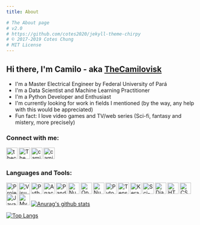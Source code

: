 ```yaml
---
title: About

# The About page
# v2.0
# https://github.com/cotes2020/jekyll-theme-chirpy
# © 2017-2019 Cotes Chung
# MIT License
---
```


## Hi there, I'm Camilo - aka [TheCamilovisk][website]
- I'm a Master Electrical Engineer by Federal University of Pará
- I'm a Data Scientist and Machine Learning Practitioner
- I'm a Python Developer and Enthusiast
- I'm currently looking for work in fields I mentioned (by the way, any help with this would be appreciated)
- Fun fact: I love video games and TV/web series (Sci-fi, fantasy and mistery, more precisely)

### Connect with me:
[<img align="left" height="30px" src="https://raw.githubusercontent.com/TheCamilovisk/TheCamilovisk/master/icons/social/globe.png" alt="thecamilovisk.github.io/" />][website]
[<img align="left" height="30px" src="https://raw.githubusercontent.com/TheCamilovisk/TheCamilovisk/master/icons/social/github.png" alt="TheCamilovisk | Github" />][github]
[<img align="left" height="30px" src="https://raw.githubusercontent.com/TheCamilovisk/TheCamilovisk/master/icons/social/linkedin.png" alt="camilo-assis-a9712669 | LinkedIn" />][linkedin]
[<img align="left" height="30px" src="https://raw.githubusercontent.com/TheCamilovisk/TheCamilovisk/master/icons/social/twitter.png" alt="camilolgon | Twitter" />][twitter]

<br />
<br />

### Languages and Tools:
[<img align="left" height="30px" src="https://raw.githubusercontent.com/TheCamilovisk/TheCamilovisk/master/icons/tools/jupyter.png" alt="Project Jupyter" />](https://jupyter.org/)
[<img align="left" height="30px" src="https://raw.githubusercontent.com/TheCamilovisk/TheCamilovisk/master/icons/tools/vscode.png" alt="Visual Studio Code" />](https://code.visualstudio.com/)
[<img align="left" height="30px" src="https://raw.githubusercontent.com/TheCamilovisk/TheCamilovisk/master/icons/languages/python.png" alt="Python Language" />](https://www.python.org/)
[<img align="left" height="30px" src="https://raw.githubusercontent.com/TheCamilovisk/TheCamilovisk/master/icons/tools/anaconda.png" alt="Anaconda package" />](https://www.anaconda.com/)
[<img align="left" height="30px" src="https://raw.githubusercontent.com/TheCamilovisk/TheCamilovisk/master/icons/tools/pandas.png" alt="Pandas library" />](https://pandas.pydata.org/)
[<img align="left" height="30px" src="https://raw.githubusercontent.com/TheCamilovisk/TheCamilovisk/master/icons/tools/numpy.png" alt="Numpy library" />](https://numpy.org/)
[<img align="left" height="30px" src="https://raw.githubusercontent.com/TheCamilovisk/TheCamilovisk/master/icons/tools/opencv.png" alt="OpenCV library" />](https://opencv.org/)
[<img align="left" height="30px" src="https://raw.githubusercontent.com/TheCamilovisk/TheCamilovisk/master/icons/tools/sklearn.png" alt="Numpy library" />](https://scikit-learn.org/)
[<img align="left" height="30px" src="https://raw.githubusercontent.com/TheCamilovisk/TheCamilovisk/master/icons/tools/pytorch.png" alt="Pytorch library" />](https://pytorch.org/)
[<img align="left" height="30px" src="https://raw.githubusercontent.com/TheCamilovisk/TheCamilovisk/master/icons/tools/tensorflow.png" alt="Tensorflow library" />](https://www.tensorflow.org/?hl=pt-br)
[<img align="left" height="30px" src="https://raw.githubusercontent.com/TheCamilovisk/TheCamilovisk/master/icons/tools/keras.png" alt="Keras library" />](https://keras.io/)
[<img align="left" height="30px" src="https://raw.githubusercontent.com/TheCamilovisk/TheCamilovisk/master/icons/tools/Flask.png" alt="Sci-kit Learn framework" />](https://flask.palletsprojects.com/en/1.1.x/)
[<img align="left" height="30px" src="https://raw.githubusercontent.com/TheCamilovisk/TheCamilovisk/master/icons/tools/django.png" alt="Django framework" />](https://www.djangoproject.com/)
[<img align="left" height="30px" src="https://raw.githubusercontent.com/TheCamilovisk/TheCamilovisk/master/icons/languages/html5.png" alt="HTML 5" />](https://developer.mozilla.org/pt-BR/docs/Web/HTML/HTML5)
[<img align="left" height="30px" src="https://raw.githubusercontent.com/TheCamilovisk/TheCamilovisk/master/icons/languages/css3.png" alt="CSS 3" />](https://developer.mozilla.org/pt-BR/docs/Web/CSS)
[<img align="left" height="30px" src="https://raw.githubusercontent.com/TheCamilovisk/TheCamilovisk/master/icons/languages/javascript.png" alt="JavaScript" />](https://developer.mozilla.org/pt-BR/docs/Web/JavaScript)
[<img align="left" height="30px" src="https://raw.githubusercontent.com/TheCamilovisk/TheCamilovisk/master/icons/tools/mysql.png" alt="MySQL" />](https://www.mysql.com/)

<br />
<br />

[![Anurag's github stats](https://github-readme-stats.vercel.app/api?username=thecamilovisk&show_icons=true&theme=tokyonight)](https://github.com/anuraghazra/github-readme-stats)

[![Top Langs](https://github-readme-stats.vercel.app/api/top-langs/?username=thecamilovisk&show_icons=true&theme=tokyonight)](https://github.com/anuraghazra/github-readme-stats)


[github]: https://github.com/TheCamilovisk
[website]: https://thecamilovisk.github.io/
[linkedin]: https://www.linkedin.com/in/camilo-assis-a9712669/
[twitter]: https://twitter.com/camilolgon